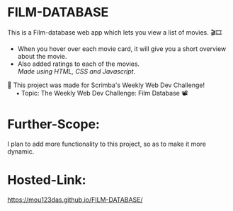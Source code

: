 # FILM-DATABASE

This is a Film-database web app which lets you view a list of movies. 🎬🎞<br>
* When you hover over each movie card, it will give you a short overview about the movie.<br>
* Also added ratings to each of the movies.<br>
*Made using HTML, CSS and Javascript.*

🔸 This project was made for Scrimba's Weekly Web Dev Challenge! <br>
   &nbsp;&nbsp;&nbsp;&nbsp;&nbsp;▪ Topic: The Weekly Web Dev Challenge: Film Database 📽

# Further-Scope:
I plan to add more functionality to this project, so as to make it more dynamic.

# Hosted-Link:
https://mou123das.github.io/FILM-DATABASE/

